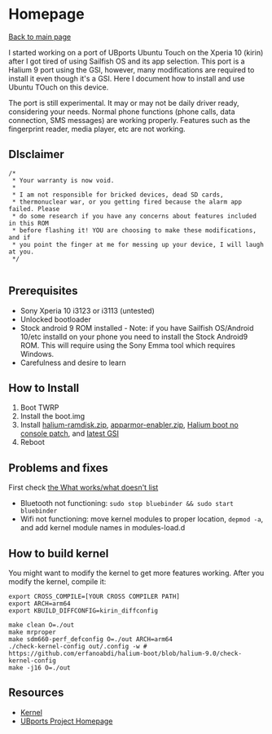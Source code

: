 # Homepage

[Back to main page](..)

I started working on a port of UBports Ubuntu Touch on the Xperia 10 (kirin) after I got tired of using Sailfish OS and its app selection. This port is a Halium 9 port using the GSI, however, many modifications are required to install it even though it's a GSI. Here I document how to install and use Ubuntu TOuch on this device. 

The port is still experimental. It may or may not be daily driver ready, considering your needs. Normal phone functions (phone calls, data connection, SMS messages) are working properly. Features such as the fingerprint reader, media player, etc are not working. 

## DIsclaimer

```
/*
 * Your warranty is now void.
 *
 * I am not responsible for bricked devices, dead SD cards,
 * thermonuclear war, or you getting fired because the alarm app failed. Please
 * do some research if you have any concerns about features included in this ROM
 * before flashing it! YOU are choosing to make these modifications, and if
 * you point the finger at me for messing up your device, I will laugh at you.
 */
 
```

## Prerequisites

* Sony Xperia 10 i3123 or i3113 (untested)
* Unlocked bootloader
* Stock android 9 ROM installed - Note: if you have Sailfish OS/Android 10/etc installd on your phone you need to install the Stock Android9 ROM. This will require using the Sony Emma tool which requires Windows.
* Carefulness and desire to learn

## How to Install

1. Boot TWRP
2. Install the boot.img
3. Install [halium-ramdisk.zip](https://build.lolinet.com/file/halium/GSI/tools/halium-ramdisk.zip), [apparmor-enabler.zip](https://build.lolinet.com/file/halium/GSI/tools/apparmor_enabler.zip), [Halium boot no console patch](https://build.lolinet.com/file/halium/GSI/tools/Halium-boot_no_console_patch.zip), and [latest GSI](https://build.lolinet.com/file/halium/GSI)
4. Reboot

## Problems and fixes

First check [the What works/what doesn't list](feature-list)

* Bluetooth not functioning: `sudo stop bluebinder && sudo start bluebinder`
* Wifi not functioning: move kernel modules to proper location, `depmod -a`, and add kernel module names in modules-load.d

## How to build kernel

You might want to modify the kernel to get more features working. After you modify the kernel, compile it:

```
export CROSS_COMPILE=[YOUR CROSS COMPILER PATH]
export ARCH=arm64
export KBUILD_DIFFCONFIG=kirin_diffconfig

make clean O=./out
make mrproper
make sdm660-perf_defconfig O=./out ARCH=arm64 
./check-kernel-config out/.config -w # https://github.com/erfanoabdi/halium-boot/blob/halium-9.0/check-kernel-config
make -j16 O=./out
```

## Resources

* [Kernel](https://github.com/hengyedev/kirinkernel)
* [UBports Project Homepage](https://ubports.com/)
